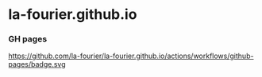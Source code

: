 # la-fourier.github.io
### GH pages

https://github.com/la-fourier/la-fourier.github.io/actions/workflows/github-pages/badge.svg
